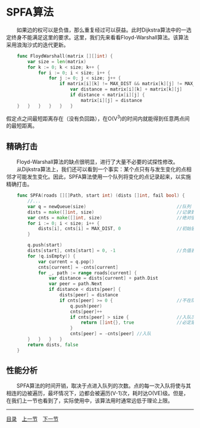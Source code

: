 # SPFA算法
　　如果边的权可以是负值，那么重复经过可以获益。此时Dijkstra算法中的一选定终身不能满足这里的要求。这里，我们先来看看Floyd-Warshall算法。该算法采用浪淘沙式的迭代更新。
```go
	func FloydWarshall(matrix [][]int) {
		var size = len(matrix)
		for k := 0; k < size; k++ {
			for i := 0; i < size; i++ {
				for j := 0; j < size; j++ {
					if matrix[i][k] != MAX_DIST && matrix[k][j] != MAX_DIST {
						var distance = matrix[i][k] + matrix[k][j]
						if distance < matrix[i][j] {
							matrix[i][j] = distance
	}	}	}	}	}	}
```
假定点之间最短距离存在（没有负回路），在O(V<sup>3</sup>)的时间内就能得到任意两点间的最短距离。

## 精确打击
　　Floyd-Warshall算法的缺点很明显，进行了大量不必要的试探性修改。  
　　从Dijkstra算法上，我们还可以看到一个事实：某个点只有与发生变化的点相邻才可能发生变化。因此，SPFA算法使用一个队列将变化的点记录起来，以实施精确打击。
```go
	func SPFA(roads [][]Path, start int) (dists []int, fail bool) {
		//...
		var q = newQueue(size)									//队列
		dists = make([]int, size)								//记录到各点的最短距离
		var cnts = make([]int, size)							//绝对值记录入队次数
		for i := 0; i < size; i++ {
			dists[i], cnts[i] = MAX_DIST, 0						//初始皆不可达
		}

		q.push(start)
		dists[start], cnts[start] = 0, -1						//负值表示在队列中
		for !q.isEmpty() {
			var current = q.pop()
			cnts[current] = -cnts[current]
			for _, path := range roads[current] {
				var distance = dists[current] + path.Dist
				var peer = path.Next
				if distance < dists[peer] {
					dists[peer] = distance
					if cnts[peer] >= 0 {						//不在队列中
						q.push(peer)
						cnts[peer]++
						if cnts[peer] > size {					//入队次数超标
							return []int{}, true				//必定是有负回路
						}
						cnts[peer] = -cnts[peer] //入队
		}	}	}	}
		return dists, false
	}
```

## 性能分析
　　SPFA算法的时间开销，取决于点进入队列的次数。点的每一次入队将使与其相连的边被遍历，最坏情况下，边都会被遍历(V-1)次，耗时达O(VE)级。但是，在我们上一节也看到了，实际使用中，该算法用时通常远低于理论上限。

---
[目录](../index.md)　[上一节](07-C.md)　[下一节](07-E.md)
